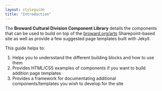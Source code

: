 ```yaml
---
layout: styleguide
title: "Introduction"
---
```


The **Broward Cultural Division Component Library** details the components that can be used to build on top of the [broward.org/arts](http://broward.org/arts) Sharepoint-based site as well as provide a few suggested page templates built with Jekyll.

This guide helps to:

1. Helps you to undersstand the different building blocks and how to use them
2. Provides HTML/CSS examples of components if you want to build addition page templates
3. Provides a framework for documentating additional components/templates you wish to develop for the site